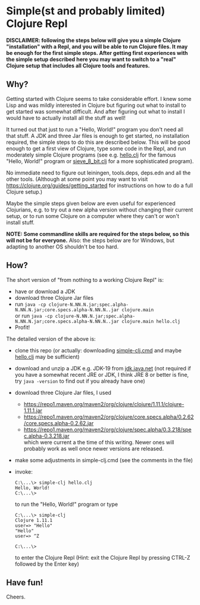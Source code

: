 # Simple(st and probably limited) Clojure Repl

**DISCLAIMER: following the steps below will give you a simple Clojure "installation"
with a Repl, and you will be able to run Clojure files.
It may be enough for the first simple steps.
After getting first experiences with the simple setup described here
you may want to switch to a "real" Clojure setup
that includes all Clojure tools and features.**

## Why?

Getting started with Clojure seems to take considerable effort.
I knew some Lisp and was mildly interested in Clojure
but figuring out what to install to get started was somewhat difficult.
And after figuring out what to install I would have to actually
install all the stuff as well!

It turned out that just to run a "Hello, World!" program you don't need all that stuff.
A JDK and three Jar files is enough to get started,
no installation required,
the simple steps to do this are described below.
This will be good enough to get a first view of Clojure,
type some code in the Repl,
and run moderately simple Clojure programs
(see e.g. [hello.clj](hello.clj) for the famous "Hello, World!" program
or [sieve_8_bit.clj](sieve_8_bit.clj) for a more sophisticated program).

No immediate need to figure out leiningen, tools.deps, deps.edn
and all the other tools.
(Although at some point you may want to visit https://clojure.org/guides/getting_started
for instructions on how to do a full Clojure setup.)

Maybe the simple steps given below are even useful for experienced Clojurians,
e.g. to try out a new alpha version without changing their current setup,
or to run some Clojure on a computer where they can't or won't install stuff.

**NOTE: Some commandline skills are required for the steps below,
so this will not be for everyone.**
Also: the steps below are for Windows,
but adapting to another OS shouldn't be too hard.

## How?

The short version of "from nothing to a working Clojure Repl" is:
- have or download a JDK
- download three Clojure Jar files
- run `java -cp clojure-N.NN.N.jar;spec.alpha-N.NN.N.jar;core.specs.alpha-N.NN.N..jar clojure.main`  
  or run `java -cp clojure-N.NN.N.jar;spec.alpha-N.NN.N.jar;core.specs.alpha-N.NN.N..jar clojure.main hello.clj`
- Profit!

The detailed version of the above is:
- clone this repo (or actually: downloading [simple-clj.cmd](simple-clj.cmd)
and maybe [hello.clj](hello.clj) may be sufficient)
- download and unzip a JDK e.g. JDK-19 from [jdk.java.net](https://https://jdk.java.net/)
  (not required if you have a somewhat recent JRE or JDK, I think JRE 8 or better is fine,
  try `java -version` to find out if you already have one)
- download three Clojure Jar files, I used
  - https://repo1.maven.org/maven2/org/clojure/clojure/1.11.1/clojure-1.11.1.jar
  - https://repo1.maven.org/maven2/org/clojure/core.specs.alpha/0.2.62/core.specs.alpha-0.2.62.jar
  - https://repo1.maven.org/maven2/org/clojure/spec.alpha/0.3.218/spec.alpha-0.3.218.jar  
  which were current a the time of this writing. Newer ones will probably work as well once newer versions are released.
- make some adjustments in simple-clj.cmd (see the comments in the file)
- invoke:

      C:\...\> simple-clj hello.clj
      Hello, World!
      C:\...\>

  to run the "Hello, World!" program or type
  
      C:\...\> simple-clj
      Clojure 1.11.1
      user=> "Hello"
      "Hello"
      user=> ^Z
      
      C:\...\>
  
  to enter the Clojure Repl (Hint: exit the Clojure Repl by pressing CTRL-Z followed by the Enter key)

## Have fun!
Cheers.